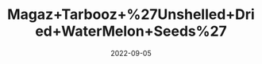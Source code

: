 ---
title: 'Magaz+Tarbooz+%27Unshelled+Dried+WaterMelon+Seeds%27'
date: '2022-09-05' 
metatag: '' 
inventory: '0' 
draft: false 
# meta description 
shortDescripton: ''
description: 'Dry+Fruit'
longdescription: ''
featured: True
# product Price
price: '30.0'
# Product Short Description
shortDescription: ''
productID: '00D2357B-072D-ED11-9968-005056B3A416'
type: 'products'
category: 'Dry+Fruit' 
thumnailproduct: 'https://aminsaddiquidawakhana.eralive.net/images/products/00D2357B-072D-ED11-9968-005056B3A4161.png' 
images:
  - image: 'images/products/00D2357B-072D-ED11-9968-005056B3A4161.png'  
Variants:
---